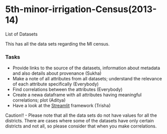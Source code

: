 # 5th-minor-irrigation-Census(2013-14)

List of Datasets

This has all the data sets regarding the MI census.  

### Tasks

- Provide links to the source of the datasets, information about metadata and also details about provenance (Sukha)
- Make a note of all attributes from all datasets; understand the relevance of each attribute specifically (Everybody)
- Find correlations between the attributes (Everybody)
- Create a newa dataframe with all attributes having meaningful correlations; plot (Aditya)
- Have a look at the [Streamlit](https://streamlit.io/) framework (Trisha)

Caution!! - Please note that all the data sets do not have values for all the districts. There are cases where some of the datasets have only certain districts and not all, so please consider that when you make correlations.  
